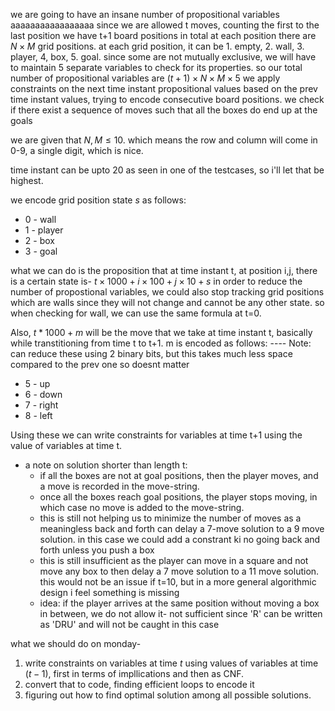 we are going to have an insane number of propositional variables
aaaaaaaaaaaaaaaaa
since we are allowed t moves, counting the first to the last position we have t+1 board positions in total
at each position there are $N\times M$ grid positions. at each grid position, it can be 1. empty, 2. wall, 3. player, 4, box, 5. goal. since some are not mutually exclusive, we will have to maintain 5 separate variables to check for its properties.
so our total number of propositional variables are $(t+1)\times N\times M\times 5$
we apply constraints on the next time instant propositional values based on the prev time instant values, trying to encode consecutive board positions.
we check if there exist a sequence of moves such that all the boxes do end up at the goals


we are given that $N,M\leq10$. which means the row and column will come in 0-9, a single digit, which is nice.

time instant can be upto 20 as seen in one of the testcases, so i'll let that be highest.

we encode grid position state $s$ as follows:
- 0 - wall
- 1 - player
- 2 - box
- 3 - goal

what we can do is the proposition that at time instant t, at position i,j, there is a certain state is- $t\times1000+i\times100+j\times10+s$
in order to reduce the number of propostional variables, we could also stop tracking grid positions which are walls since they will not change and cannot be any other state. so when checking for wall, we can use the same formula at t=0.



Also, $t*1000+m$ will be the move that we take at time instant t, basically while transtitioning from time t to t+1. m is encoded as follows:
---- Note: can reduce these using 2 binary bits, but this takes much less space compared to the prev one so doesnt matter
- 5 - up
- 6 - down
- 7 - right
- 8 - left

Using these we can write constraints for variables at time t+1 using the value of variables at time t.

- a note on solution shorter than length t:
  - if all the boxes are not at goal positions, then the player moves, and a move is recorded in the move-string.
  - once all the boxes reach goal positions, the player stops moving, in which case no move is added to the move-string.
  - this is still not helping us to minimize the number of moves as a meaningless back and forth can delay a 7-move solution to a 9 move solution. in this case we could add a constrant ki no going back and forth unless you push a box
  - this is still insufficient as the player can move in a square and not move any box to then delay a 7 move solution to a 11 move solution. this would not be an issue if t=10, but in a more general algorithmic design i feel something is missing
  - idea: if the player arrives at the same position without moving a box in between, we do not allow it- not sufficient since 'R' can be written as 'DRU' and will not be caught in this case


what we should do on monday-
1. write constraints on variables at time $t$ using values of variables at time $(t-1)$, first in terms of impllications and then as CNF.
2. convert that to code, finding efficient loops to encode it
3. figuring out how to find optimal solution among all possible solutions.
